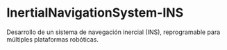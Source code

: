 # InertialNavigationSystem-INS
Desarrollo de un sistema de navegación inercial (INS), reprogramable para múltiples plataformas robóticas.
